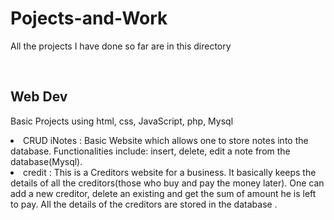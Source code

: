# Pojects-and-Work
<p>All the projects I have done so far are in this directory</p><br>
<h2>Web Dev</h2>

<p>Basic Projects using html, css, JavaScript, php, Mysql </p>
 <li> CRUD iNotes : Basic Website which allows one to store notes into the database. Functionalities include: insert, delete, edit a note from the database(Mysql).</li>
 <li>  credit : This is a Creditors website for a business. It basically keeps the details of all the creditors(those who buy and pay the money later).
 One can add a new creditor, delete an existing and get the sum of amount he is left to pay. All the details of the creditors are stored in the database .
 
 
